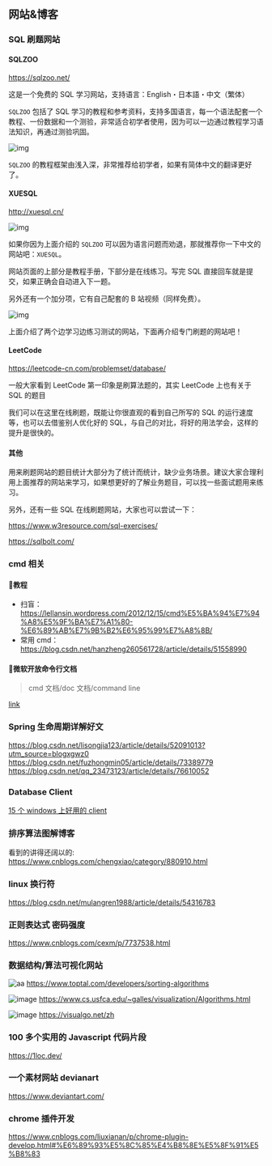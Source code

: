 ## 网站&博客

### SQL 刷题网站

#### SQLZOO

https://sqlzoo.net/

这是一个免费的 SQL 学习网站，支持语言：English・日本語・中文（繁体）

`SQLZOO` 包括了 SQL 学习的教程和参考资料，支持多国语言，每一个语法配套一个教程、一份数据和一个测验，非常适合初学者使用，因为可以一边通过教程学习语法知识，再通过测验巩固。

![img](https://mmbiz.qpic.cn/mmbiz_png/tXYict40xfLg4d2acUQeibw8gkIrj9B8O0Qz5aH2ibzqqBr5vmOzYxNBSV2psT1va6oGD5mCjZmicJb6bvJaTwA0Ww/640?wx_fmt=png&tp=webp&wxfrom=5&wx_lazy=1&wx_co=1)

`SQLZOO` 的教程框架由浅入深，非常推荐给初学者，如果有简体中文的翻译更好了。

#### XUESQL

http://xuesql.cn/

![img](https://mmbiz.qpic.cn/mmbiz_png/tXYict40xfLg4d2acUQeibw8gkIrj9B8O08mWJeX5Wam69lTvVKG79WcIO2VoqX0GatK8cZ7lpCjj9lZwSwqUEqQ/640?wx_fmt=png&tp=webp&wxfrom=5&wx_lazy=1&wx_co=1)

如果你因为上面介绍的 `SQLZOO` 可以因为语言问题而劝退，那就推荐你一下中文的网站吧：`XUESQL`。

网站页面的上部分是教程手册，下部分是在线练习。写完 SQL 直接回车就是提交，如果正确会自动进入下一题。

另外还有一个加分项，它有自己配套的 B 站视频（同样免费）。

![img](https://mmbiz.qpic.cn/mmbiz_png/tXYict40xfLg4d2acUQeibw8gkIrj9B8O0scXnpOkOlsP3Jmbv6aSeRfm6KEsTTN2NtLonTkIufCd6HmETzswmIQ/640?wx_fmt=png&tp=webp&wxfrom=5&wx_lazy=1&wx_co=1)

上面介绍了两个边学习边练习测试的网站，下面再介绍专门刷题的网站吧！

#### LeetCode

https://leetcode-cn.com/problemset/database/

一般大家看到 LeetCode 第一印象是刷算法题的，其实 LeetCode 上也有关于 SQL 的题目

我们可以在这里在线刷题，既能让你很直观的看到自己所写的 SQL 的运行速度等，也可以去借鉴别人优化好的 SQL，与自己的对比，将好的用法学会，这样的提升是很快的。

#### 其他

用来刷题网站的题目统计大部分为了统计而统计，缺少业务场景。建议大家合理利用上面推荐的网站来学习，如果想更好的了解业务题目，可以找一些面试题用来练习。

另外，还有一些 SQL 在线刷题网站，大家也可以尝试一下：

https://www.w3resource.com/sql-exercises/

https://sqlbolt.com/

### cmd 相关

#### :small_blue_diamond:教程

- 扫盲：https://lellansin.wordpress.com/2012/12/15/cmd%E5%BA%94%E7%94%A8%E5%9F%BA%E7%A1%80-%E6%89%AB%E7%9B%B2%E6%95%99%E7%A8%8B/
- 常用 cmd：https://blog.csdn.net/hanzheng260561728/article/details/51558990

#### :small_blue_diamond:微软开放命令行文档

> cmd 文档/doc 文档/command line

[link](http://download.microsoft.com/download/5/8/9/58911986-D4AD-4695-BF63-F734CD4DF8F2/ws-commands.pdf)

### Spring 生命周期详解好文

https://blog.csdn.net/lisongjia123/article/details/52091013?utm_source=blogxgwz0
https://blog.csdn.net/fuzhongmin05/article/details/73389779
https://blog.csdn.net/qq_23473123/article/details/76610052

### Database Client

[15 个 windows 上好用的 client](https://www.slant.co/topics/53/~best-mysql-client-applications-for-windows)

### 排序算法图解博客

看到的讲得还阔以的: https://www.cnblogs.com/chengxiao/category/880910.html

### linux 换行符

https://blog.csdn.net/mulangren1988/article/details/54316783

### 正则表达式 密码强度

https://www.cnblogs.com/cexm/p/7737538.html

### 数据结构/算法可视化网站

![aa](../../../img/sorting-algorithms.png)
https://www.toptal.com/developers/sorting-algorithms

![image](https://user-images.githubusercontent.com/23525754/40883611-f49dc906-6733-11e8-822f-b3f441f11da7.png)
https://www.cs.usfca.edu/~galles/visualization/Algorithms.html

![image](https://user-images.githubusercontent.com/23525754/40886561-d4282520-676c-11e8-8312-223025512f6d.png)
https://visualgo.net/zh

### 100 多个实用的 Javascript 代码片段

https://1loc.dev/

### 一个素材网站 devianart

https://www.deviantart.com/

### chrome 插件开发

https://www.cnblogs.com/liuxianan/p/chrome-plugin-develop.html#%E6%89%93%E5%8C%85%E4%B8%8E%E5%8F%91%E5%B8%83
